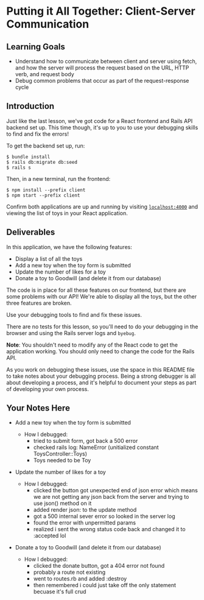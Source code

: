 # Putting it All Together: Client-Server Communication

## Learning Goals

- Understand how to communicate between client and server using fetch, and how
  the server will process the request based on the URL, HTTP verb, and request
  body
- Debug common problems that occur as part of the request-response cycle

## Introduction

Just like the last lesson, we've got code for a React frontend and Rails API
backend set up. This time though, it's up to you to use your debugging skills to
find and fix the errors!

To get the backend set up, run:

```console
$ bundle install
$ rails db:migrate db:seed
$ rails s
```

Then, in a new terminal, run the frontend:

```console
$ npm install --prefix client
$ npm start --prefix client
```

Confirm both applications are up and running by visiting
[`localhost:4000`](http://localhost:4000) and viewing the list of toys in your
React application.

## Deliverables

In this application, we have the following features:

- Display a list of all the toys
- Add a new toy when the toy form is submitted
- Update the number of likes for a toy
- Donate a toy to Goodwill (and delete it from our database)

The code is in place for all these features on our frontend, but there are some
problems with our API! We're able to display all the toys, but the other three
features are broken.

Use your debugging tools to find and fix these issues.

There are no tests for this lesson, so you'll need to do your debugging in the
browser and using the Rails server logs and `byebug`.

**Note**: You shouldn't need to modify any of the React code to get the
application working. You should only need to change the code for the Rails API.

As you work on debugging these issues, use the space in this README file to take
notes about your debugging process. Being a strong debugger is all about
developing a process, and it's helpful to document your steps as part of
developing your own process.

## Your Notes Here

- Add a new toy when the toy form is submitted

  - How I debugged:
    - tried to submit form, got back a 500 error
    - checked rails log: NameError (unitialized constant ToysController::Toys)
    - Toys needed to be Toy

- Update the number of likes for a toy

  - How I debugged:
    - clicked the button got unexpected end of json error which means we are not getting any json back from the server and trying to use json() method on it
    - added render json: to the update method
    - got a 500 internal sever error so looked in the server log
    - found the error with unpermitted params
    - realized i sent the wrong status code back and changed it to :accepted lol

- Donate a toy to Goodwill (and delete it from our database)

  - How I debugged:
    - clicked the donate button, got a 404 error not found
    - probably a route not existing
    - went to routes.rb and added :destroy
    - then remembered i could just take off the only statement becuase it's full crud
